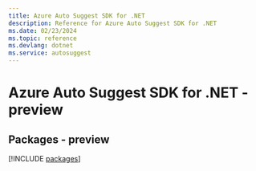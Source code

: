```yaml
---
title: Azure Auto Suggest SDK for .NET
description: Reference for Azure Auto Suggest SDK for .NET
ms.date: 02/23/2024
ms.topic: reference
ms.devlang: dotnet
ms.service: autosuggest
---
```

# Azure Auto Suggest SDK for .NET - preview
## Packages - preview
[!INCLUDE [packages](auto-suggest-index.md)]